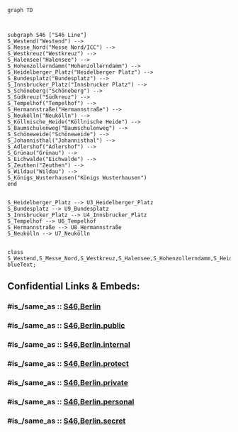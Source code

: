 

```mermaid
graph TD 



subgraph S46 ["S46 Line"]
S_Westend("Westend") --> 
S_Messe_Nord("Messe Nord/ICC") --> 
S_Westkreuz("Westkreuz") --> 
S_Halensee("Halensee") --> 
S_Hohenzollerndamm("Hohenzollerndamm") --> 
S_Heidelberger_Platz("Heidelberger Platz") --> 
S_Bundesplatz("Bundesplatz") --> 
S_Innsbrucker_Platz("Innsbrucker Platz") --> 
S_Schöneberg("Schöneberg") --> 
S_Südkreuz("Südkreuz") --> 
S_Tempelhof("Tempelhof") --> 
S_Hermannstraße("Hermannstraße") --> 
S_Neukölln("Neukölln") --> 
S_Köllnische_Heide("Köllnische Heide") --> 
S_Baumschulenweg("Baumschulenweg") --> 
S_Schöneweide("Schöneweide") --> 
S_Johannisthal("Johannisthal") --> 
S_Adlershof("Adlershof") --> 
S_Grünau("Grünau") --> 
S_Eichwalde("Eichwalde") --> 
S_Zeuthen("Zeuthen") --> 
S_Wildau("Wildau") --> 
S_Königs_Wusterhausen("Königs Wusterhausen")
end


S_Heidelberger_Platz --> U3_Heidelberger_Platz
S_Bundesplatz --> U9_Bundesplatz
S_Innsbrucker_Platz --> U4_Innsbrucker_Platz
S_Tempelhof --> U6_Tempelhof
S_Hermannstraße --> U8_Hermannstraße
S_Neukölln --> U7_Neukölln


class S_Westend,S_Messe_Nord,S_Westkreuz,S_Halensee,S_Hohenzollerndamm,S_Heidelberger_Platz,S_Bundesplatz,S_Innsbrucker_Platz,S_Schöneberg,S_Südkreuz,S_Tempelhof,S_Hermannstraße,S_Neukölln,S_Köllnische_Heide,S_Baumschulenweg,S_Schöneweide,S_Johannisthal,S_Adlershof,S_Grünau,S_Eichwalde,S_Zeuthen,S_Wildau,S_Königs_Wusterhausen blueText;

```


## Confidential Links & Embeds: 

### #is_/same_as :: [S46,Berlin](S46,Berlin.md) 

### #is_/same_as :: [S46,Berlin.public](/_public/Earth/Continent/Europe/Europe~Central/Germany/Germany~West/State~Berlin/cities~Berlin/cities~Berlin/Berlin-city/S-Bahn,Berlin/S46,Berlin.public.md) 

### #is_/same_as :: [S46,Berlin.internal](/_internal/Earth/Continent/Europe/Europe~Central/Germany/Germany~West/State~Berlin/cities~Berlin/cities~Berlin/Berlin-city/S-Bahn,Berlin/S46,Berlin.internal.md) 

### #is_/same_as :: [S46,Berlin.protect](/_protect/Earth/Continent/Europe/Europe~Central/Germany/Germany~West/State~Berlin/cities~Berlin/cities~Berlin/Berlin-city/S-Bahn,Berlin/S46,Berlin.protect.md) 

### #is_/same_as :: [S46,Berlin.private](/_private/Earth/Continent/Europe/Europe~Central/Germany/Germany~West/State~Berlin/cities~Berlin/cities~Berlin/Berlin-city/S-Bahn,Berlin/S46,Berlin.private.md) 

### #is_/same_as :: [S46,Berlin.personal](/_personal/Earth/Continent/Europe/Europe~Central/Germany/Germany~West/State~Berlin/cities~Berlin/cities~Berlin/Berlin-city/S-Bahn,Berlin/S46,Berlin.personal.md) 

### #is_/same_as :: [S46,Berlin.secret](/_secret/Earth/Continent/Europe/Europe~Central/Germany/Germany~West/State~Berlin/cities~Berlin/cities~Berlin/Berlin-city/S-Bahn,Berlin/S46,Berlin.secret.md)

